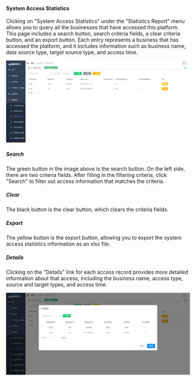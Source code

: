 #### System Access Statistics

Clicking on "System Access Statistics" under the "Statistics Report" menu allows you to query all the businesses that have accessed this platform. This page includes a search button, search criteria fields, a clear criteria button, and an export button. Each entry represents a business that has accessed the platform, and it includes information such as business name, data source type, target source type, and access time.

![image-20230621112420051](../../../images/whaleal-data/image-20230621112420051.png)

##### Search

The green button in the image above is the search button. On the left side, there are two criteria fields. After filling in the filtering criteria, click "Search" to filter out access information that matches the criteria.

##### Clear

The black button is the clear button, which clears the criteria fields.

##### Export

The yellow button is the export button, allowing you to export the system access statistics information as an xlsx file.

##### Details

Clicking on the "Details" link for each access record provides more detailed information about that access, including the business name, access type, source and target types, and access time.

![image-20230621112710472](../../../images/whaleal-data/image-20230621112710472.png)
